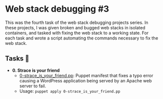 # Web stack debugging #3

This was the fourth task of the web stack debugging projects series. In these
projects, I was given broken and bugged web stacks in isolated containers,
and tasked with fixing the web stack to a working state. For each
task and wrote a script automating the commands necessary to fix the
web stack.

## Tasks :page_with_curl:

* **0. Strace is your friend**
  * [0-strace_is_your_friend.pp](./0-strace_is_your_friend.pp): Puppet manifest
  that fixes a typo error causing a WordPress application being served by an Apache
  web server to fail.
  * Usage: `puppet apply 0-strace_is_your_friend.pp`
